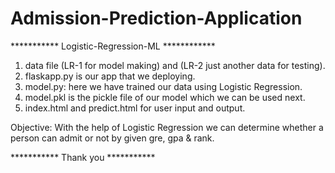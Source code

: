 # Admission-Prediction-Application

*********** Logistic-Regression-ML ************

1. data file   (LR-1 for model making) and (LR-2 just another data for testing).
2. flaskapp.py is our app that we deploying.
3. model.py: here we have trained our data using Logistic Regression.
4. model.pkl is the pickle file of our model which we can be used next.
5. index.html and predict.html for user input and output.


Objective:
    With the help of Logistic Regression we can determine 
    whether a person can admit or not by given gre, gpa & rank.
    
*********** Thank you ***********
